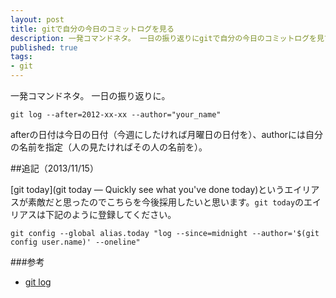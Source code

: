 ```yaml
---
layout: post
title: gitで自分の今日のコミットログを見る
description: 一発コマンドネタ。 一日の振り返りにgitで自分の今日のコミットログを見てみましょう。
published: true
tags:
- git
---
```

一発コマンドネタ。 一日の振り返りに。

    git log --after=2012-xx-xx --author="your_name"

afterの日付は今日の日付（今週にしたければ月曜日の日付を）、authorには自分の名前を指定（人の見たければその人の名前を）。

##追記（2013/11/15）

[git today](git today — Quickly see what you've done today)というエイリアスが素敵だと思ったのでこちらを今後採用したいと思います。`git today`のエイリアスは下記のように登録してください。

    git config --global alias.today "log --since=midnight --author='$(git config user.name)' --oneline"


###参考
<ul>
<li><a href="http://webtech-walker.com/archive/2010/03/04034601.html">git log</a></li>
</ul>
